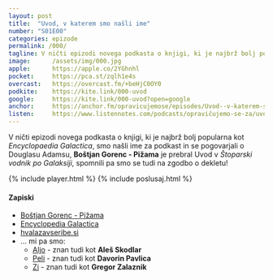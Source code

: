 ```yaml
---
layout: post
title:  "Uvod, v katerem smo našli ime"
number: "S01E00"
categories: epizode
permalink: /000/
tagline: V ničti epizodi novega podkasta o knjigi, ki je najbrž bolj popularna kot Encyclopedia Galactica, smo našli ime za podkast in se pogovarjali o Douglasu Adamsu in še kaj! Citat prebere Boštjan Gorenc - Pižama!
image:		/assets/img/000.jpg
apple:		https://apple.co/2YGhnhl
pocket:		https://pca.st/zqlh1e4s
overcast:	https://overcast.fm/+beHjC0OY0
podkite:	https://kite.link/000-uvod
google:		https://kite.link/000-uvod?open=google
anchor:		https://anchor.fm/opravicujemose/episodes/Uvod--v-katerem-smo-nali-ime-----uvod-v-trilogijo-v-petih-delih-prebere-Botjan-Gorenc---Piama-eedfno/a-a3j8jnq
listen:		https://www.listennotes.com/podcasts/opravičujemo-se-za/uvod-v-katerem-smo-našli-ime-UEPfmgZ6hNl/embed/
---
```


V ničti epizodi novega podkasta o knjigi, ki je najbrž bolj popularna kot _Encyclopaedia Galactica_, smo našli ime za podkast in se pogovarjali o Douglasu Adamsu, **Boštjan Gorenc - Pižama** je prebral Uvod v _Štoparski vodnik po Galaksiji_, spomnili pa smo se tudi na zgodbo o dekletu! 

{% include player.html %}
{% include poslusaj.html %}

#### Zapiski

- [Boštjan Gorenc - Pižama](http://pizama.net/)
- [Encyclopedia Galactica](https://en.wikipedia.org/wiki/Encyclopedia_Galactica)
- [hvalazavseribe.si](https://hvalazavseribe.si/)
- ... mi pa smo:
	- [Aljo](https://twitter.com/kozli42) - znan tudi kot **Aleš Skodlar**
	- [Peli](https://twitter.com/DavorinPavlica) - znan tudi kot **Davorin Pavlica**
	- [Zi](https://twitter.com/gregorzalaznik) - znan tudi kot **Gregor Zalaznik**